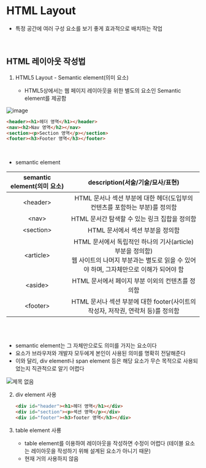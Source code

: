 # HTML Layout

- 특정 공간에 여러 구성 요소를 보기 좋게 효과적으로 배치하는 작업

<BR>

## HTML 레이아웃 작성법

1. HTML5 Layout - Semantic element(의미 요소)

    - HTML5상에서는 웹 페이지 레이아웃을 위한 별도의 요소인 Semantic element를 제공함


![image](https://user-images.githubusercontent.com/68424403/188335712-70028bf5-0566-472a-b7a0-1bc4fcf47d04.png)


```html
<header><h1>헤더 영역</h1></header>
<nav><h2>Nav 영역</h2></nav>
<section><p>Section 영역</p></section>
<footer><h3>Footer 영역</h3></footer>
```

<br>

- semantic element

|semantic element(의미 요소)|description(서술/기술/묘사/표현)|
|:--:|:--:|
|\<header>|HTML 문서나 섹션 부분에 대한 헤더(도입부의  컨텐츠를 포함하는 부분)를 정의함|
|\<nav>|HTML 문서간 탐색할 수 있는 링크 집합을 정의함|
|\<section>|HTML 문서에서 섹션 부분을 정의함|
|\<article>|HTML 문서에서 독립적인 하나의 기사(article)부분을 정의함)<br>웹 사이트의 나머지 부분과는 별도로 읽을 수 있어야 하며, 그자체만으로 이해가 되어야 함|
|\<aside>|HTML 문서에서 페이지 부분 이외의 컨텐츠를 정의함|
|\<footer>|HTML 문서나 섹션 부분에 대한 footer(사이트의 작성자, 저작권, 연락처 등)를 정의함|



<br><br>

- semantic element는 그 자체만으로도 의미를 가지는 요소이다
- 요소가 브라우저와 개발자 모두에게 본인이 사용된 의미를 명확히 전달해준다
- 이와 달리, div element나 span element 등은 해당 요소가 무슨 목적으로 사용되었는지 직관적으로 알기 어렵다

![제목 없음](https://user-images.githubusercontent.com/68424403/188335702-ccab208d-1d77-4c2c-820b-2a8bfe4038a2.png)


2. div element 사용
    ```html
    <div id="header"><h1>헤더 영역</h1></div>
    <div id="section"><p>섹션 영역</p></div>
    <div id="footer"><h3>footer 영역</h3></div>
    ```



3. table element 사룡

    - table element를 이용하여 레이아웃을 작성하면 수정이 어렵다 (테이블 요소는 레이아웃을 작성하기 위해 설계된 요소가 아니기 때문)
    - 현재 거의 사용하지 않음
